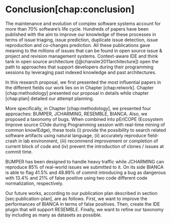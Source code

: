 Conclusion\[chap:conclusion\]
=============================

The maintenance and evolution of complex software systems account for
more than 70% software’s life cycle. Hundreds of papers have been
published with the aim to improve our knowledge of these processes in
terms of issue triaging, issue prediction, duplicate issue detection,
issue reproduction and co-changes prediction. All these publications
gave meaning to the millions of issues that can be found in open source
issue & project and revision management systems. Context-aware IDE and
think tank in open source architecture ([@chansler2011architecture])
open the path to approaches that support developers during their
programming sessions by leveraging past indexed knowledge and past
architectures.

In this research proposal, we first presented the most influential
papers in the different fields our work lies on in Chapter
\[chap:relwork\]. Chapter \[chap:methodology\] presented our proposal in
details while chapter \[chap:plan\] detailed our attempt planning.

More specifically, in Chapter \[chap:methodology\], we presented four
approaches: <span>BUMPER</span>, <span>JCHARMING</span>,
<span>RESEMBLE</span>, <span>BIANCA</span>. Also, we proposed a taxonomy
of bugs. When combined into <span>pErICOPE</span> (Ecosystem Improve
source COde during Programming session with real-time mining of common
knowlEdge), these tools (i) provide the possibility to search related
software artifacts using natural language, (ii) accurately reproduce
field-crash in lab environment, (iii) recommend improvement or
completion of current block of code and (iv) prevent the introduction of
clones / issues at commit time.

<span>BUMPER</span> has been designed to handle heavy traffic while
<span>JCHARMING</span> can reproduce 85% of real-world issues we
submitted to it. On its side <span>BIANCA</span> is able to flag 41.5%
and 48.89% of commit introducing a bug as dangerous with 13.4% and 21%
of false positive using two code different code normalization,
respectively.

Our future works, according to our publication plan described in section
\[sec:publication-plan\], are as follows. First, we want to improve the
performances of <span>BIANCA</span> in terms of false positives. Then,
create the IDE plugin that will support <span>RESEMBLE</span>. Finally,
we want to refine our taxonomy by including as many as datasets as
possible.

